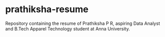 # prathiksha-resume
Repository containing the resume of Prathiksha P R, aspiring Data Analyst and B.Tech Apparel Technology student at Anna University.

